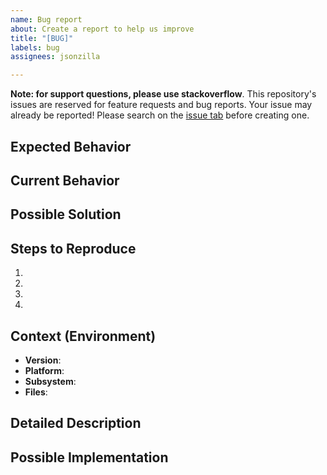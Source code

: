 ```yaml
---
name: Bug report
about: Create a report to help us improve
title: "[BUG]"
labels: bug
assignees: jsonzilla

---
```


**Note: for support questions, please use stackoverflow**.
This repository's issues are reserved for feature requests and bug reports.
Your issue may already be reported! Please search on the [issue tab](../) before creating one.

<!--- Provide a general summary of the issue in the Title above -->

## Expected Behavior
<!--- Tell us what should happen -->

## Current Behavior
<!--- Tell us what happens instead of the expected behavior -->

## Possible Solution
<!--- Not obligatory, but suggest a fix/reason for the bug, -->

## Steps to Reproduce
<!--- Provide a link to a live example, or an unambiguous set of steps to -->
<!--- reproduce this bug. Include code to reproduce, if relevant -->
1.
2.
3.
4.

## Context (Environment)
<!--- How has this issue affected you? What are you trying to accomplish? -->
<!--- Providing context helps us come up with a solution that is most useful in the real world -->

<!--- Provide a general summary of the issue in the Title above -->
* **Version**: <!-- compulsory. you must provide your version -->
* **Platform**: <!-- either `uname -a` output, or if Windows, version and 32-bit or 64-bit -->
* **Subsystem**: <!-- optional. if known - please specify affected core module name -->
* **Files**: <!-- optional. if known - please specify affected files -->

## Detailed Description
<!--- Provide a detailed description of the change or addition you are proposing -->

## Possible Implementation
<!--- Not obligatory, but suggest an idea for implementing addition or change -->